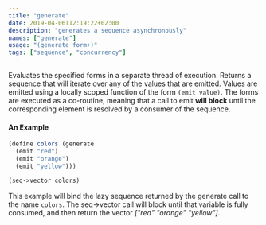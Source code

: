 ```yaml
---
title: "generate"
date: 2019-04-06T12:19:22+02:00
description: "generates a sequence asynchronously"
names: ["generate"]
usage: "(generate form+)"
tags: ["sequence", "concurrency"]
---
```

Evaluates the specified forms in a separate thread of execution. Returns a sequence that will iterate over any of the values that are emitted. Values are emitted using a locally scoped function of the form `(emit value)`. The forms are executed as a co-routine, meaning that a call to emit **will block** until the corresponding element is resolved by a consumer of the sequence.

#### An Example

~~~scheme
(define colors (generate
  (emit "red")
  (emit "orange")
  (emit "yellow")))

(seq->vector colors)
~~~

This example will bind the lazy sequence returned by the generate call to the name `colors`. The seq->vector call will block until that variable is fully consumed, and then return the vector _["red" "orange" "yellow"]_.
